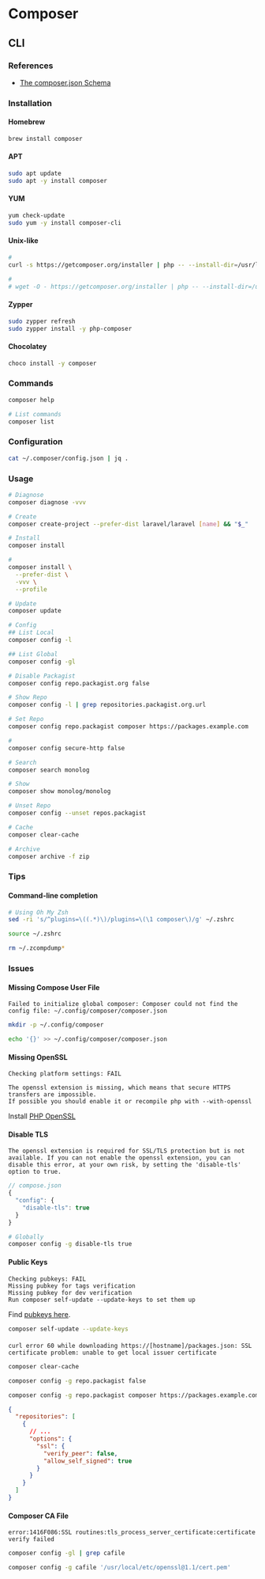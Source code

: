 # Composer

<!--
https://typo3.org/article/certificate-issue-with-composer/
-->

## CLI

### References

- [The composer.json Schema](https://getcomposer.org/doc/04-schema.md)

### Installation

#### Homebrew

```sh
brew install composer
```

#### APT

```sh
sudo apt update
sudo apt -y install composer
```

#### YUM

```sh
yum check-update
sudo yum -y install composer-cli
```

#### Unix-like

```sh
#
curl -s https://getcomposer.org/installer | php -- --install-dir=/usr/local/bin --filename=composer

#
# wget -O - https://getcomposer.org/installer | php -- --install-dir=/usr/local/bin --filename=composer
```

#### Zypper

```sh
sudo zypper refresh
sudo zypper install -y php-composer
```

#### Chocolatey

```sh
choco install -y composer
```

### Commands

```sh
composer help

# List commands
composer list
```

### Configuration

```sh
cat ~/.composer/config.json | jq .
```

### Usage

```sh
# Diagnose
composer diagnose -vvv

# Create
composer create-project --prefer-dist laravel/laravel [name] && "$_"

# Install
composer install

#
composer install \
  --prefer-dist \
  -vvv \
  --profile

# Update
composer update

# Config
## List Local
composer config -l

## List Global
composer config -gl

# Disable Packagist
composer config repo.packagist.org false

# Show Repo
composer config -l | grep repositories.packagist.org.url

# Set Repo
composer config repo.packagist composer https://packages.example.com

#
composer config secure-http false

# Search
composer search monolog

# Show
composer show monolog/monolog

# Unset Repo
composer config --unset repos.packagist

# Cache
composer clear-cache

# Archive
composer archive -f zip
```

### Tips

#### Command-line completion

```sh
# Using Oh My Zsh
sed -ri 's/^plugins=\((.*)\)/plugins=\(\1 composer\)/g' ~/.zshrc

source ~/.zshrc

rm ~/.zcompdump*
```

### Issues

#### Missing Compose User File

```log
Failed to initialize global composer: Composer could not find the config file: ~/.config/composer/composer.json
```

```sh
mkdir -p ~/.config/composer

echo '{}' >> ~/.config/composer/composer.json
```

#### Missing OpenSSL

```log
Checking platform settings: FAIL

The openssl extension is missing, which means that secure HTTPS transfers are impossible.
If possible you should enable it or recompile php with --with-openssl
```

Install [PHP OpenSSL](/php-openssl.md)

#### Disable TLS

```log
The openssl extension is required for SSL/TLS protection but is not available. If you can not enable the openssl extension, you can disable this error, at your own risk, by setting the 'disable-tls' option to true.
```

```js
// compose.json
{
  "config": {
    "disable-tls": true
  }
}
```

```sh
# Globally
composer config -g disable-tls true
```

#### Public Keys

```log
Checking pubkeys: FAIL
Missing pubkey for tags verification
Missing pubkey for dev verification
Run composer self-update --update-keys to set them up
```

Find [pubkeys here](https://composer.github.io/pubkeys.html).

```sh
composer self-update --update-keys
```

<!-- ####

```log
You must enable the openssl extension in your php.ini to load information from https://[hostname]
```

TODO -->

####

```log
curl error 60 while downloading https://[hostname]/packages.json: SSL certificate problem: unable to get local issuer certificate
```

```sh
composer clear-cache

composer config -g repo.packagist false

composer config -g repo.packagist composer https://packages.example.com
```

```json
{
  "repositories": [
    {
      // ...
      "options": {
        "ssl": {
          "verify_peer": false,
          "allow_self_signed": true
        }
      }
    }
  ]
}
```

<!-- ```sh
sudo curl -o /etc/ssl/certs/cacert.pem https://curl.haxx.se/ca/cacert.pem

sed -i 's/;\(curl\.cainfo =\)/\1 \/etc\/ssl\/certs\/cacert\.pem/g' "$(php -i | grep -oE /.+/php.ini)"

php -i | grep curl.cainfo

php -r 'print_r(openssl_get_cert_locations());'
``` -->

#### Composer CA File

```log
error:1416F086:SSL routines:tls_process_server_certificate:certificate verify failed
```

<!-- ```sh
sudo curl -o /etc/ssl/certs/cacert.pem https://curl.haxx.se/ca/cacert.pem

sed -i 's/;\(openssl\.cafile=\)/\1\/etc\/ssl\/certs\/cacert\.pem/g' "$(php -i | grep -oE /.+/php.ini)"

php -i | grep openssl.cafile
``` -->

```sh
composer config -gl | grep cafile

composer config -g cafile '/usr/local/etc/openssl@1.1/cert.pem'
```

<!-- ####

```log
error:14090086:SSL routines:ssl3_get_server_certificate:certificate verify failed
```

https://support.acquia.com/hc/en-us/articles/360005829133-Certificate-issue-when-running-composer-commands

```sh
php -r 'var_dump(openssl_get_cert_locations());'

composer config -g cafile '/usr/local/etc/openssl/cert.pem'

composer config secure-http false
``` -->

